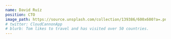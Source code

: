 ```yaml
---
name: David Ruíz
position: CTO
image_path: https://source.unsplash.com/collection/139386/600x600?a=.png
# twitter: CloudCannonApp
# blurb: Tom likes to travel and has visited over 50 countries.
---
```


